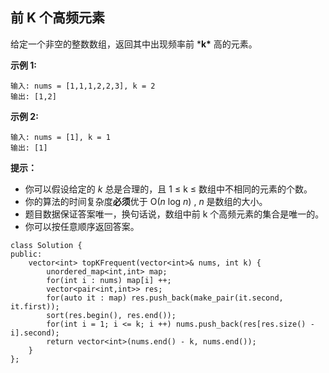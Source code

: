 ## 前 K 个高频元素

给定一个非空的整数数组，返回其中出现频率前 ***k\*** 高的元素。

 

**示例 1:**

```
输入: nums = [1,1,1,2,2,3], k = 2
输出: [1,2]
```

**示例 2:**

```
输入: nums = [1], k = 1
输出: [1]
```

 

**提示：**

- 你可以假设给定的 *k* 总是合理的，且 1 ≤ k ≤ 数组中不相同的元素的个数。
- 你的算法的时间复杂度**必须**优于 O(*n* log *n*) , *n* 是数组的大小。
- 题目数据保证答案唯一，换句话说，数组中前 k 个高频元素的集合是唯一的。
- 你可以按任意顺序返回答案。

```
class Solution {
public:
    vector<int> topKFrequent(vector<int>& nums, int k) {
        unordered_map<int,int> map;
        for(int i : nums) map[i] ++;
        vector<pair<int,int>> res;
        for(auto it : map) res.push_back(make_pair(it.second, it.first));
        sort(res.begin(), res.end());
        for(int i = 1; i <= k; i ++) nums.push_back(res[res.size() - i].second);
        return vector<int>(nums.end() - k, nums.end());
    }
};
```

